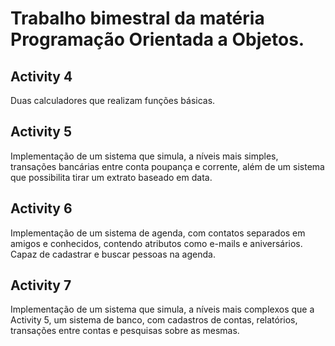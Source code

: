 # Trabalho bimestral da matéria Programação Orientada a Objetos.

## Activity 4

Duas calculadores que realizam funções básicas.

## Activity 5

Implementação de um sistema que simula, a níveis mais simples, transações bancárias entre conta poupança e corrente, além de um sistema que possibilita tirar um extrato
baseado em data.

## Activity 6

Implementação de um sistema de agenda, com contatos separados em amigos e conhecidos, contendo atributos como e-mails e aniversários. Capaz de cadastrar e buscar pessoas na agenda.

## Activity 7

Implementação de um sistema que simula, a níveis mais complexos que a Activity 5, um sistema de banco, com cadastros de contas, relatórios, transações entre contas e pesquisas
sobre as mesmas.
